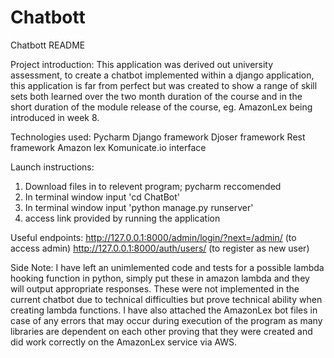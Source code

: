 # Chatbott
Chatbott README

Project introduction:
This application was derived out university assessment, to create a chatbot implemented within a django application, this application is far from perfect but was created to show a range of skill sets both learned over the two month duration of the course and in the short duration of the module release of the course, eg. AmazonLex being introduced in week 8.

Technologies used:
Pycharm
Django framework
Djoser framework
Rest framework
Amazon lex
Komunicate.io interface


Launch instructions:
1. Download files in to relevent program; pycharm reccomended
2. In terminal window input 'cd ChatBot'
3. In terminal window input 'python manage.py runserver'
4. access link provided by running the application

Useful endpoints: 
http://127.0.0.1:8000/admin/login/?next=/admin/ (to access admin)
http://127.0.0.1:8000/auth/users/ (to register as new user)


Side Note:
I have left an unimlemented code and tests for a possible lambda hooking function in python, simply put these in amazon lambda and they will output appropriate responses. These were not implemented in the current chatbot due to technical difficulties but prove technical ability when creating lambda functions. I have also attached the AmazonLex bot files in case of any errors that may occur during execution of the program as many libraries are dependent on each other proving that they were created and did work correctly on the AmazonLex service via AWS.



